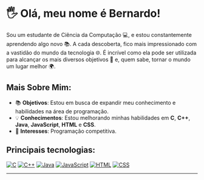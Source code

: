 <!--role a tela até o final para pegar algumas anotações que eu guardei nos últimos commits nessa pag:-->

<!--

# bernardocodes
<h1 align="center">Hi 👋, I'm Bernardo!</h1>
<h3 align="center">A passionate computer science student from Brazil!</h3>

I’m currently learning **C language and web development.**

<h3 align="left">Connect with me:</h3>
<p align="left">
<a href="https://www.codechef.com/users/bernardocodes" target="blank"><img align="center" src="https://cdn.jsdelivr.net/npm/simple-icons@3.1.0/icons/codechef.svg" alt="bernardocodes" height="30" width="40" /></a>
</p>

<h3 align="left">Languages and Tools:</h3>
<p align="left"> <a href="https://www.cprogramming.com/" target="_blank" rel="noreferrer"> <img src="https://raw.githubusercontent.com/devicons/devicon/master/icons/c/c-original.svg" alt="c" width="40" height="40"/> </a> <a href="https://www.w3schools.com/cpp/" target="_blank" rel="noreferrer"> <img src="https://raw.githubusercontent.com/devicons/devicon/master/icons/cplusplus/cplusplus-original.svg" alt="cplusplus" width="40" height="40"/> </a> <a href="https://www.w3schools.com/css/" target="_blank" rel="noreferrer"> <img src="https://raw.githubusercontent.com/devicons/devicon/master/icons/css3/css3-original-wordmark.svg" alt="css3" width="40" height="40"/> </a> <a href="https://www.w3.org/html/" target="_blank" rel="noreferrer"> <img src="https://raw.githubusercontent.com/devicons/devicon/master/icons/html5/html5-original-wordmark.svg" alt="html5" width="40" height="40"/> </a> <a href="https://developer.mozilla.org/en-US/docs/Web/JavaScript" target="_blank" rel="noreferrer"> <img src="https://raw.githubusercontent.com/devicons/devicon/master/icons/javascript/javascript-original.svg" alt="javascript" width="40" height="40"/> </a> </p>

<p><img align="center" src="https://github-readme-stats.vercel.app/api/top-langs?username=bernardocodes&show_icons=true&locale=en&layout=compact" alt="bernardocodes" /></p>

![img500px](https://github.com/bernardocodes/bernardocodes/assets/121183049/ba6a65c9-20b4-4b40-b012-780a8f4a9156)

-->

<!--
- essa linha de código logo abaixo mostra um gráfico das linguagens mais usadas pelo meu perfil. A medida que for postando código por aqui, talvez seja interessante ativar
<p><img align="center" src="https://github-readme-stats.vercel.app/api/top-langs?username=bernardocodes&show_icons=true&locale=en&layout=compact" alt="bernardocodes" /></p>

onde pegar os emojis: https://emojipedia.org/pt/livros

gerador de profile readme: https://rahuldkjain.github.io/gh-profile-readme-generator/

perfis premiados para inspiração: https://zzetao.github.io/awesome-github-profile/

esse aqui vale a pena: (gerador)
https://profile-readme-generator.com/
-->

# 🖐️ Olá, meu nome é Bernardo!

Sou um estudante de Ciência da Computação 💻, e estou constantemente aprendendo algo novo 📚. A cada descoberta, fico mais impressionado com a vastidão do mundo da tecnologia 🌐. É incrível como ela pode ser utilizada para alcançar os mais diversos objetivos 🎯 e, quem sabe, tornar o mundo um lugar melhor 🌍.



## Mais Sobre Mim:

- 📚 **Objetivos**: Estou  em busca de expandir meu conhecimento e habilidades na área de programação.
- 💡 **Conhecimentos**: Estou melhorando minhas habilidades em **C**, **C++**, **Java**, **JavaScript**, **HTML** e **CSS**.
- 🚀 **Interesses**: Programação competitiva. <!--e hackatons-->
<!-- - 🤝 **Colaboração**: Estou aberto a oportunidades de colaboração e aprendizado com outros desenvolvedores. -->
<!-- - 💬 **Perguntas**: Sinta-se à vontade para me perguntar sobre programação ou tecnologia, estou aqui para aprender e ajudar.-->
<!-- - 📫 **Contato**: Pode me encontrar no LinkedIn ou me enviar um e-mail para bernardo.polaki@gmail.com.-->
<!-- - 📖 **Interesses**: Além da programação, gosto de explorar novos tópicos e aprender sobre diferentes áreas da tecnologia. -->


<!--
## Principais tecnologias com as quais eu trabalhei até agora:
-->

## Principais tecnologias:

[![C](https://img.icons8.com/color/48/000000/c-programming.png)](https://en.wikipedia.org/wiki/C_(programming_language))
[![C++](https://img.icons8.com/color/48/000000/c-plus-plus-logo.png)](https://en.wikipedia.org/wiki/C%2B%2B)
[![Java](https://img.icons8.com/color/48/000000/java-coffee-cup-logo.png)](https://en.wikipedia.org/wiki/Java_(programming_language))
[![JavaScript](https://img.icons8.com/color/48/000000/javascript.png)](https://en.wikipedia.org/wiki/JavaScript)
[![HTML](https://img.icons8.com/color/48/000000/html-5.png)](https://en.wikipedia.org/wiki/HTML)
[![CSS](https://img.icons8.com/color/48/000000/css3.png)](https://en.wikipedia.org/wiki/CSS)

<!--

## Linguagens Mais Usadas

<div align="left">
  <img src="https://github-readme-stats.vercel.app/api/top-langs?username=bernardocodes&locale=en&hide_title=false&layout=compact&card_width=320&langs_count=6&theme=blueberry&hide_border=true&order=2" height="150" alt="languages graph"  />
</div>
-->

<!--
## Perfis de Competição

[⚙️ Codeforces](https://codeforces.com/profile/bernardocodes) 
[🐝 Beecrowd](https://judge.beecrowd.com/pt/profile/1015725)
-->

---

<!--

<p align="left">

<a href="https://codeforces.com/profile/bernardocodes" target="blank"><img align="center" src="https://raw.githubusercontent.com/rahuldkjain/github-profile-readme-generator/master/src/images/icons/Social/codeforces.svg" alt="bernardocodes" height="30" width="40" /></a>
</p>

-->
